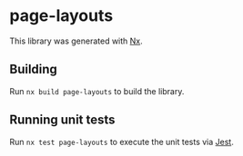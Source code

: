 # page-layouts

This library was generated with [Nx](https://nx.dev).

## Building

Run `nx build page-layouts` to build the library.

## Running unit tests

Run `nx test page-layouts` to execute the unit tests via [Jest](https://jestjs.io).

